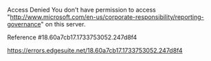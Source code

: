 Access Denied
You don't have permission to access "http://www.microsoft.com/en-us/corporate-responsibility/reporting-governance" on this server.

Reference #18.60a7cb17.1733753052.247d8f4

https://errors.edgesuite.net/18.60a7cb17.1733753052.247d8f4